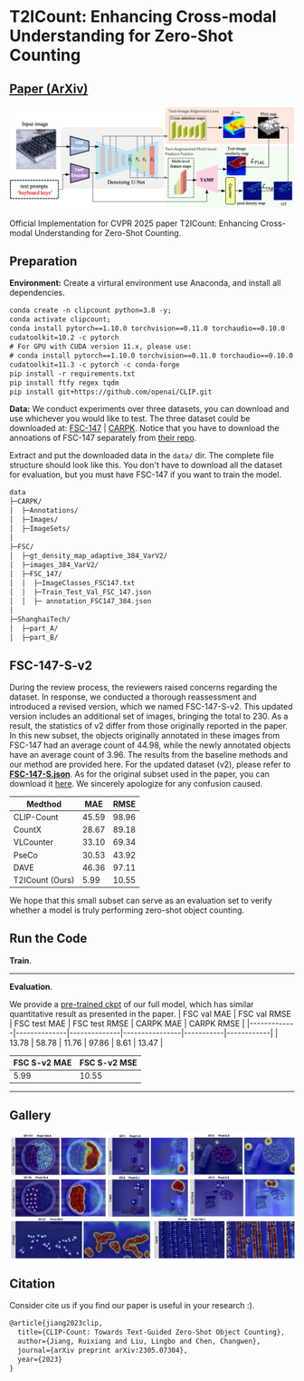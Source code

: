 # T2ICount: Enhancing Cross-modal Understanding for Zero-Shot Counting
## [Paper (ArXiv)](https://arxiv.org/abs/) 


![teaser](asset/teaser.jpg)

Official Implementation for CVPR 2025 paper T2ICount: Enhancing Cross-modal Understanding for Zero-Shot Counting.

## Preparation

**Environment:** Create a virtural environment use Anaconda, and install all dependencies.
```
conda create -n clipcount python=3.8 -y;
conda activate clipcount;
conda install pytorch==1.10.0 torchvision==0.11.0 torchaudio==0.10.0 cudatoolkit=10.2 -c pytorch
# For GPU with CUDA version 11.x, please use:
# conda install pytorch==1.10.0 torchvision==0.11.0 torchaudio==0.10.0 cudatoolkit=11.3 -c pytorch -c conda-forge
pip install -r requirements.txt
pip install ftfy regex tqdm
pip install git+https://github.com/openai/CLIP.git
```
**Data:** We conduct experiments over three datasets, you can download and use whichever you would like to test.
The three dataset could be downloaded at: [FSC-147](https://github.com/cvlab-stonybrook/LearningToCountEverything) | [CARPK](https://lafi.github.io/LPN/).
Notice that you have to download the annoations of FSC-147 separately from [their repo](https://github.com/cvlab-stonybrook/LearningToCountEverything/tree/master/data).

Extract and put the downloaded data in the `data/` dir. The complete file structure should look like this. You don't have to download all the dataset for evaluation, but you must have FSC-147 if you want to train the model.
```
data
├─CARPK/
│  ├─Annotations/
│  ├─Images/
│  ├─ImageSets/
│
├─FSC/    
│  ├─gt_density_map_adaptive_384_VarV2/
│  ├─images_384_VarV2/
│  ├─FSC_147/
│  │  ├─ImageClasses_FSC147.txt
│  │  ├─Train_Test_Val_FSC_147.json
│  │  ├─ annotation_FSC147_384.json
│  
├─ShanghaiTech/
│  ├─part_A/
│  ├─part_B/
```
## FSC-147-S-v2
During the review process, the reviewers raised concerns regarding the dataset. In response, we conducted a thorough reassessment and introduced a revised version, which we named FSC-147-S-v2. This updated version includes an additional set of images, bringing the total to 230. As a result, the statistics of v2 differ from those originally reported in the paper. In this new subset, the objects originally annotated in these images from FSC-147 had an average count of 44.98, while the newly annotated objects have an average count of 3.96. The results from the baseline methods and our method are provided here. For the updated dataset (v2), please refer to [**FSC-147-S.json**](https://github.com/cha15yq/T2ICount/blob/main/FSC-147-S.json). As for the original subset used in the paper, you can download it [here](https://github.com/cha15yq/T2ICount/blob/main/asset/FSC-147-S-v1.json). We sincerely apologize for any confusion caused.

| Medthod     |      MAE     |     RMSE     | 
|-------------|--------------|--------------|
| CLIP-Count  |    45.59     |    98.96     | 
| CountX      |    28.67     |    89.18     | 
| VLCounter   |    33.10     |    69.34     | 
| PseCo       |    30.53     |    43.92     | 
| DAVE        |    46.36     |    97.11     | 
| T2ICount (Ours)    |    5.99     |    10.55     | 

We hope that this small subset can serve as an evaluation set to verify whether a model is truly performing zero-shot object counting.

## Run the Code
**Train**. 

---
**Evaluation**. 

We provide a [pre-trained ckpt](https://drive.google.com/file/d/17Dj0tjd29lPGOGYEF5IrE8aPClXUjTrR/view?usp=drive_link) of our full model, which has similar quantitative result as presented in the paper. 
| FSC val MAE | FSC val RMSE | FSC test MAE |  FSC test RMSE | CARPK MAE | CARPK RMSE |
|-------------|--------------|--------------|----------------|-----------|------------|
| 13.78       | 58.78        | 11.76        | 97.86          | 8.61      | 13.47      |

| FSC S-v2 MAE | FSC S-v2 MSE | 
|--------------|--------------|
| 5.99       | 10.55        |

---
## Gallery
![more](asset/visualization.jpg)

## Citation
Consider cite us if you find our paper is useful in your research :).
```
@article{jiang2023clip,
  title={CLIP-Count: Towards Text-Guided Zero-Shot Object Counting},
  author={Jiang, Ruixiang and Liu, Lingbo and Chen, Changwen},
  journal={arXiv preprint arXiv:2305.07304},
  year={2023}
}

```
